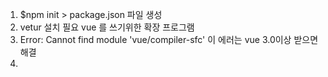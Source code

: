 1. $npm init > package.json 파일 생성 
2. vetur 설치 필요 vue 를 쓰기위한 확장 프로그램
3. Error: Cannot find module 'vue/compiler-sfc' 이 에러는 vue 3.0이상 받으면 해결
4.